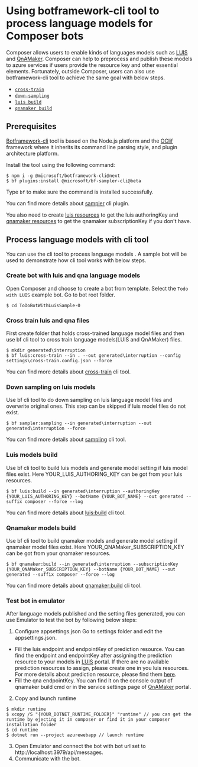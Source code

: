 # Using botframework-cli tool to process language models for Composer bots

Composer allows users to enable kinds of languages models such as [LUIS](https://www.luis.ai/home) and [QnAMaker](https://www.qnamaker.ai/). Composer can help to preprocess and publish these models to azure services if users provide the resource key and other essential elements. Fortunately, outside Composer, users can also use botframework-cli tool to achieve the same goal with below steps.
* [`cross-train`](#Cross-train-luis-and-qna-files)
* [`down-sampling`](#Down-sampling-on-luis-models)
* [`luis build`](#Luis-models-build)
* [`qnamaker build`](#Qnamaker-models-build)

## Prerequisites
[Botframework-cli](https://github.com/microsoft/botframework-cli/blob/main/README.md) tool is based on the Node.js platform and the [OClif](https://github.com/oclif/oclif) framework where it inherits its command line parsing style, and plugin architecture platform.

Install the tool using the following command:

~~~
$ npm i -g @microsoft/botframework-cli@next
$ bf plugins:install @microsoft/bf-sampler-cli@beta
~~~

Type `bf` to make sure the command is installed successfully.

You can find more details about [sampler](https://github.com/microsoft/botframework-cli/blob/beta/packages/sampler/README.md) cli plugin.

You also need to create [luis resources](https://docs.microsoft.com/en-us/azure/cognitive-services/luis/luis-how-to-azure-subscription#create-luis-resources-in-azure-portal) to get the luis authoringKey and [qnamaker resources](https://docs.microsoft.com/en-us/azure/cognitive-services/qnamaker/how-to/set-up-qnamaker-service-azure) to get the qnamaker subscriptionKey if you don't have.

## Process language models with cli tool
You can use the cli tool to process language models . A sample bot will be used to demonstrate how cli tool works with below steps.

### Create bot with luis and qna language models
Open Composer and choose to create a bot from template. Select the `Todo with LUIS` example bot. Go to bot root folder.

~~~
$ cd ToDoBotWithLuisSample-0
~~~

### Cross train luis and qna files
First create folder that holds cross-trained language model files and then use bf cli tool to cross train language models(LUIS and QnAMaker) files.

~~~
$ mkdir generated\interruption
$ bf luis:cross-train --in . --out generated\interruption --config settings\cross-train.config.json --force
~~~

You can find more details about [cross-train](https://github.com/microsoft/botframework-cli/tree/main/packages/luis#bf-luiscross-train) cli tool.

### Down sampling on luis models
Use bf cli tool to do down sampling on luis language model files and overwrite original ones. This step can be skipped if luis model files do not exist.

~~~
$ bf sampler:sampling --in generated\interruption --out generated\interruption --force
~~~

You can find more details about [sampling](https://github.com/microsoft/botframework-cli/blob/beta/packages/sampler/README.md#bf-samplersampling) cli tool.

### Luis models build
Use bf cli tool to build luis models and generate model setting if luis model files exist. Here YOUR_LUIS_AUTHORING_KEY can be got from your luis resources.

~~~
$ bf luis:build --in generated\interruption --authoringKey {YOUR_LUIS_AUTHORING_KEY} --botName {YOUR_BOT_NAME} --out generated --suffix composer --force --log
~~~

You can find more details about [luis:build](https://github.com/microsoft/botframework-cli/tree/main/packages/luis#bf-luisbuild) cli tool.

### Qnamaker models build
Use bf cli tool to build qnamaker models and generate model setting if qnamaker model files exist. Here YOUR_QNAMaker_SUBSCRIPTION_KEY can be got from your qnamaker resources.

~~~
$ bf qnamaker:build --in generated\interruption --subscriptionKey {YOUR_QNAMaker_SUBSCRIPTION_KEY} --botName {YOUR_BOT_NAME} --out generated --suffix composer --force --log
~~~

You can find more details about [qnamaker:build](https://github.com/microsoft/botframework-cli/tree/main/packages/qnamaker#bf-qnamakerbuild) cli tool.

### Test bot in emulator
After language models published and the setting files generated, you can use Emulator to test the bot by following below steps:
1. Configure appsettings.json
Go to settings folder and edit the appsettings.json.
- Fill the luis endpoint and endpointKey of prediction resource. You can find the endpoint and endpointKey after assigning the prediction resource to your models in [LUIS](https://www.luis.ai/home) portal. If there are no available prediction resources to assign, please create one in you luis resources. For more details about prediction resource, please find them [here](https://docs.microsoft.com/en-us/azure/cognitive-services/luis/luis-how-to-azure-subscription#assign-a-resource-to-an-app).
- Fill the qna endpointKey. You can find it on the console output of qnamaker build cmd or in the service settings page of [QnAMaker](https://www.qnamaker.ai/UserSettings) portal.

2. Copy and launch runtime
~~~
$ mkdir runtime
$ xcopy /S "{YOUR_DOTNET_RUNTIME_FOLDER}" "runtime" // you can get the runtime by ejecting it in composer or find it in your composer installation folder
$ cd runtime
$ dotnet run --project azurewebapp // launch runtime
~~~

3. Open Emulator and connect the bot with bot url set to http://localhost:3979/api/messages.
4. Communicate with the bot.